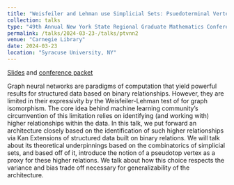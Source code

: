 ```yaml
---
title: "Weisfeiler and Lehman use Simplicial Sets: Psuedoterminal Vertex Neural Networks"
collection: talks
type: "49th Annual New York State Regional Graduate Mathematics Conference"
permalink: /talks/2024-03-23-/talks/ptvnn2
venue: "Carnegie Library"
date: 2024-03-23
location: "Syracuse University, NY"
---
```


[Slides](/files/syracuse-conf.pdf) and [conference packet](https://mgo.syr.edu/wp-content/uploads/2024/03/MGO_conference_packet.pdf)

Graph neural networks are paradigms of computation that yield powerful results for structured data based on binary relationships. However, they are limited in their expressivity by the Weisfeiler-Lehman test of for graph isomorphism. The core idea behind machine learning community’s circumvention of this limitation relies on identifying (and working with) higher relationships within the data. In this talk, we put forward an architecture closely based on the identification of such higher relationships via Kan Extensions of structured data built on binary relations. We will talk about its theoretical underpinnings based on the combinatorics of simplicial sets, and based off of it, introduce the notion of a pseudotop vertex as a proxy for these higher relations. We talk about how this choice respects the variance and bias trade off necessary for generalizability of the architecture.

